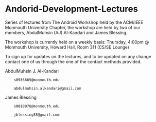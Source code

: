 Andorid-Development-Lectures
============================

Series of lectures from The Android Workshop held by the ACM/IEEE Monmouth University Chapter, the workshop are held by
two of our members, AbdulMuhsin (AJ) Al-Kandari and James Blessing. 

The workshop is currently held on a weekly basis:
Thursday, 4:00pm @ Monmouth University, Howard Hall, Room 311 (CS/SE Lounge)

To sign up for updates on the lectures, and to be updated on any change contact one of us through the one of the contact methods
provided.


AbdulMuhsin J. Al-Kandari


        s0936669@monmouth.edu
        
        abdulmuhsin.alkandari@gmail.com
        
James Blessing


        s0810078@monmouth.edu
        
        jblessing88@gmail.com


